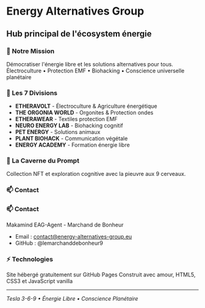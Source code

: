 # Energy Alternatives Group

## Hub principal de l'écosystem énergie

### 🌟 Notre Mission
Démocratiser l'énergie libre et les solutions alternatives pour tous.
Électroculture • Protection EMF • Biohacking • Conscience universelle planétaire 

### 🎯 Les 7 Divisions
- **ETHERAVOLT** - Électroculture & Agriculture énergétique
- **THE ORGONIA WORLD** - Orgonites & Protection ondes
- **ETHERAWEAR** - Textiles protection EMF
- **NEURO ENERGY LAB** - Biohacking cognitif
- **PET ENERGY** - Solutions animaux
- **PLANT BIOHACK** - Communication végétale
- **ENERGY ACADEMY** - Formation énergie libre

### 🐙 La Caverne du Prompt
Collection NFT et exploration cognitive avec la pieuvre aux 9 cerveaux.

### 📫 Contact

### 📫 Contact
Makamind EAG-Agent - Marchand de Bonheur
- Email : contact@energy-alternatives-group.eu
- GitHub : @lemarchanddebonheur9

### ⚡ Technologies
Site hébergé gratuitement sur GitHub Pages
Construit avec amour, HTML5, CSS3 et JavaScript vanilla

---
*Tesla 3-6-9 • Énergie Libre • Conscience Planétaire*
